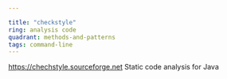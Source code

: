```yaml
---

title: "checkstyle"
ring: analysis code
quadrant: methods-and-patterns
tags: command-line
---
```

https://chechstyle.sourceforge.net
Static code analysis for Java

